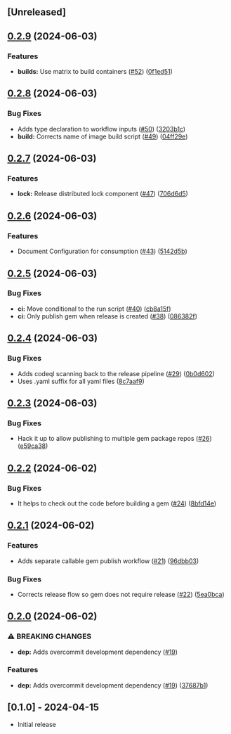 ## [Unreleased]

## [0.2.9](https://github.com/rubyists/dapr-ruby-client/compare/v0.2.8...v0.2.9) (2024-06-03)


### Features

* **builds:** Use matrix to build containers ([#52](https://github.com/rubyists/dapr-ruby-client/issues/52)) ([0f1ed51](https://github.com/rubyists/dapr-ruby-client/commit/0f1ed510984806b08a6c267ad36c4f8fca6478f8))

## [0.2.8](https://github.com/rubyists/dapr-ruby-client/compare/v0.2.7...v0.2.8) (2024-06-03)


### Bug Fixes

* Adds type declaration to workflow inputs ([#50](https://github.com/rubyists/dapr-ruby-client/issues/50)) ([3203b1c](https://github.com/rubyists/dapr-ruby-client/commit/3203b1cfa383f58b61a7fc00f57bbd007c1ff494))
* **build:** Corrects name of image build script ([#49](https://github.com/rubyists/dapr-ruby-client/issues/49)) ([04ff29e](https://github.com/rubyists/dapr-ruby-client/commit/04ff29e5812ac5986f3ec01b10300c566d12979c))

## [0.2.7](https://github.com/rubyists/dapr-ruby-client/compare/v0.2.6...v0.2.7) (2024-06-03)


### Features

* **lock:** Release distributed lock component ([#47](https://github.com/rubyists/dapr-ruby-client/issues/47)) ([706d6d5](https://github.com/rubyists/dapr-ruby-client/commit/706d6d58e93c70a25db56ae8bf94975e36963509))

## [0.2.6](https://github.com/rubyists/dapr-ruby-client/compare/v0.2.5...v0.2.6) (2024-06-03)


### Features

* Document Configuration for consumption ([#43](https://github.com/rubyists/dapr-ruby-client/issues/43)) ([5142d5b](https://github.com/rubyists/dapr-ruby-client/commit/5142d5bc85a2c4aa5da18aa91897569118d645df))

## [0.2.5](https://github.com/rubyists/dapr-ruby-client/compare/v0.2.4...v0.2.5) (2024-06-03)


### Bug Fixes

* **ci:** Move conditional to the run script ([#40](https://github.com/rubyists/dapr-ruby-client/issues/40)) ([cb8a15f](https://github.com/rubyists/dapr-ruby-client/commit/cb8a15f60d55928258c832005607a0368ba84b40))
* **ci:** Only publish gem when release is created ([#38](https://github.com/rubyists/dapr-ruby-client/issues/38)) ([086382f](https://github.com/rubyists/dapr-ruby-client/commit/086382fbd368088ca6d3e590dc9daaeb2684bf42))

## [0.2.4](https://github.com/rubyists/dapr-ruby-client/compare/v0.2.3...v0.2.4) (2024-06-03)


### Bug Fixes

* Adds codeql scanning back to the release pipeline ([#29](https://github.com/rubyists/dapr-ruby-client/issues/29)) ([0b0d602](https://github.com/rubyists/dapr-ruby-client/commit/0b0d602db68dd8bf6583552a2e7d92276135be8f))
* Uses .yaml suffix for all yaml files ([8c7aaf9](https://github.com/rubyists/dapr-ruby-client/commit/8c7aaf98eeb5d9eb6d7a74bf0fb574654e150a83))

## [0.2.3](https://github.com/rubyists/dapr-ruby-client/compare/v0.2.2...v0.2.3) (2024-06-03)


### Bug Fixes

* Hack it up to allow publishing to multiple gem package repos ([#26](https://github.com/rubyists/dapr-ruby-client/issues/26)) ([e59ca38](https://github.com/rubyists/dapr-ruby-client/commit/e59ca38bf2aee9950ef84bd57548f0f3d81c402d))

## [0.2.2](https://github.com/rubyists/dapr-ruby-client/compare/v0.2.1...v0.2.2) (2024-06-02)


### Bug Fixes

* It helps to check out the code before building a gem ([#24](https://github.com/rubyists/dapr-ruby-client/issues/24)) ([8bfd14e](https://github.com/rubyists/dapr-ruby-client/commit/8bfd14eee9b548916afe028fc19a4c1a6088ec78))

## [0.2.1](https://github.com/rubyists/dapr-ruby-client/compare/v0.2.0...v0.2.1) (2024-06-02)


### Features

* Adds separate callable gem publish workflow ([#21](https://github.com/rubyists/dapr-ruby-client/issues/21)) ([96dbb03](https://github.com/rubyists/dapr-ruby-client/commit/96dbb034fcc2fdc8e6a51bba92250eeffe5e7630))


### Bug Fixes

* Corrects release flow so gem does not require release ([#22](https://github.com/rubyists/dapr-ruby-client/issues/22)) ([5ea0bca](https://github.com/rubyists/dapr-ruby-client/commit/5ea0bca485f94204e468ac425d3dd0619088dacb))

## [0.2.0](https://github.com/rubyists/dapr-ruby-client/compare/v0.1.27...v0.2.0) (2024-06-02)


### ⚠ BREAKING CHANGES

* **dep:** Adds overcommit development dependency ([#19](https://github.com/rubyists/dapr-ruby-client/issues/19))

### Features

* **dep:** Adds overcommit development dependency ([#19](https://github.com/rubyists/dapr-ruby-client/issues/19)) ([37687b1](https://github.com/rubyists/dapr-ruby-client/commit/37687b197c61374613b8a88f7996a1adb1980bd1))

## [0.1.0] - 2024-04-15

- Initial release
